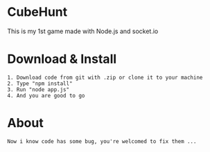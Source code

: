 # CubeHunt

This is my 1st game made with Node.js and socket.io

# Download & Install

	1. Download code from git with .zip or clone it to your machine
	2. Type "npm install"
	3. Run "node app.js"
	4. And you are good to go
	
# About
	Now i know code has some bug, you're welcomed to fix them ...
